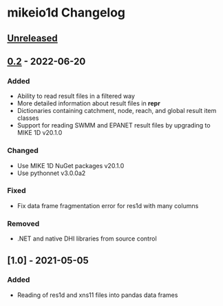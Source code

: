 # mikeio1d Changelog

## [Unreleased]

## [0.2] - 2022-06-20

### Added

- Ability to read result files in a filtered way
- More detailed information about result files in __repr__
- Dictionaries containing catchment, node, reach, and global result item classes
- Support for reading SWMM and EPANET result files by upgrading to MIKE 1D v20.1.0

### Changed

- Use MIKE 1D NuGet packages v20.1.0
- Use pythonnet v3.0.0a2

### Fixed

- Fix data frame fragmentation error for res1d with many columns

### Removed

- .NET and native DHI libraries from source control

## [1.0] - 2021-05-05

### Added

- Reading of res1d and xns11 files into pandas data frames


[unreleased]: https://github.com/DHI/mikeio1d/compare/v0.2...HEAD
[0.2]: https://github.com/DHI/mikeio1d/releases/tag/v0.2
[0.1]: https://github.com/DHI/mikeio1d/releases/tag/v0.1
